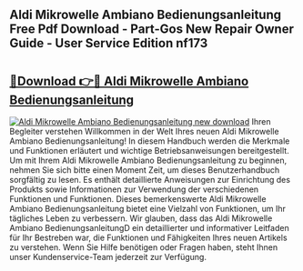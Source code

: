 ## Aldi Mikrowelle Ambiano Bedienungsanleitung Free Pdf Download - Part-Gos New Repair Owner Guide - User Service Edition nf173

# <h2><a href="http://df2r9s.blite.top/?on=Aldi+Mikrowelle+Ambiano+Bedienungsanleitung">🔗Download 👉🔴 Aldi Mikrowelle Ambiano Bedienungsanleitung</a></h2>

[![Aldi Mikrowelle Ambiano Bedienungsanleitung new download](https://i.imgur.com/lujVjoI.png)](http://df2r9s.blite.top/?on=Aldi+Mikrowelle+Ambiano+Bedienungsanleitung)
Ihren Begleiter verstehen Willkommen in der Welt Ihres neuen Aldi Mikrowelle Ambiano Bedienungsanleitung! In diesem Handbuch werden die Merkmale und Funktionen erläutert und wichtige Betriebsanweisungen bereitgestellt. Um mit Ihrem Aldi Mikrowelle Ambiano Bedienungsanleitung zu beginnen, nehmen Sie sich bitte einen Moment Zeit, um dieses Benutzerhandbuch sorgfältig zu lesen. Es enthält detaillierte Anweisungen zur Einrichtung des Produkts sowie Informationen zur Verwendung der verschiedenen Funktionen und Funktionen. Dieses bemerkenswerte Aldi Mikrowelle Ambiano Bedienungsanleitung bietet eine Vielzahl von Funktionen, um Ihr tägliches Leben zu verbessern. Wir glauben, dass das Aldi Mikrowelle Ambiano BedienungsanleitungD ein detaillierter und informativer Leitfaden für Ihr Bestreben war, die Funktionen und Fähigkeiten Ihres neuen Artikels zu verstehen. Wenn Sie Hilfe benötigen oder Fragen haben, steht Ihnen unser Kundenservice-Team jederzeit zur Verfügung.
